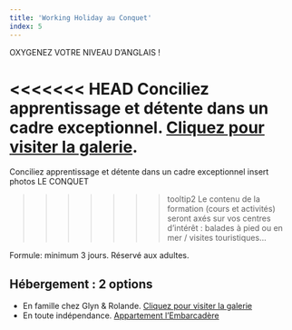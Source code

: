 ```yaml
---
title: 'Working Holiday au Conquet'
index: 5
---
```


OXYGENEZ VOTRE NIVEAU D’ANGLAIS !

<<<<<<< HEAD
Conciliez apprentissage et détente dans un cadre exceptionnel. [Cliquez pour visiter la galerie](/gallery).
=======
Conciliez apprentissage et détente dans un cadre exceptionnel insert photos LE CONQUET
>>>>>>> tooltip2
Le contenu de la formation (cours et activités) seront axés sur vos centres d’intérêt : balades à pied ou en mer / visites touristiques...

Formule: minimum 3 jours.
Réservé aux adultes.

## Hébergement : 2 options

- En famille chez Glyn & Rolande. [Cliquez pour visiter la galerie](/ushant)
- En toute indépendance. [Appartement l’Embarcadère](https://www.airbnb.co.uk/rooms/48129938?check_in=2021-12-17&check_out=2021-12-19&guests=1&adults=1&s=67&unique_share_id=0027de02-99c3-497f-b396-21c89af39757)
